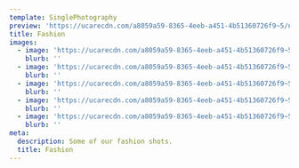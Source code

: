 ```yaml
---
template: SinglePhotography
preview: 'https://ucarecdn.com/a8059a59-8365-4eeb-a451-4b51360726f9~5/nth/0/'
title: Fashion
images:
  - image: 'https://ucarecdn.com/a8059a59-8365-4eeb-a451-4b51360726f9~5/nth/0/'
    blurb: ''
  - image: 'https://ucarecdn.com/a8059a59-8365-4eeb-a451-4b51360726f9~5/nth/1/'
    blurb: ''
  - image: 'https://ucarecdn.com/a8059a59-8365-4eeb-a451-4b51360726f9~5/nth/2/'
    blurb: ''
  - image: 'https://ucarecdn.com/a8059a59-8365-4eeb-a451-4b51360726f9~5/nth/3/'
    blurb: ''
  - image: 'https://ucarecdn.com/a8059a59-8365-4eeb-a451-4b51360726f9~5/nth/4/'
    blurb: ''
meta:
  description: Some of our fashion shots.
  title: Fashion
---
```

